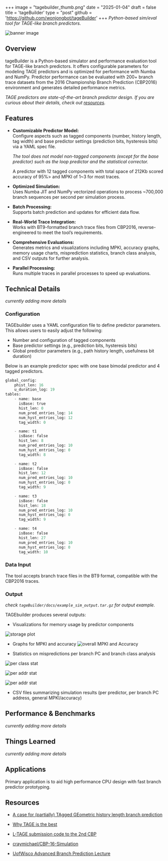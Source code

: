 +++
image = "tagebuilder_thumb.png"
date = "2025-01-04"
draft = false
title = 'tageBuilder'
type = "post"
github = 'https://github.com/wonjongbot/tageBuilder'
+++
_Python-based sim/eval tool for TAGE-like branch predictors._
<!--more-->
![banner image](tagebuilder_banner.png)

## Overview
tageBuilder is a Python-based simulator and performance evaluation tool for TAGE-like branch predictors. It offers configurable parameters for modeling TAGE predictors and is optimized for performance with Numba and NumPy. Predictor performance can be evaluated with 200+ branch trace datasets from the 2016 Championship Branch Prediction (CBP2016) environment and generates detailed performance metrics.

_TAGE predictors are state-of-the-art branch predictor design. If you are curious about their details, check out [resources](#resources)._

## Features

- **Customizable Predictor Model:**  
  Configure aspects such as tagged components (number, history length, tag width) and base predictor settings (prediction bits, hysteresis bits) via a YAML spec file.

  _The tool does not model non-tagged components (except for the base predictor) such as the loop predictor and the statistical corrector._

  A predictor with 12 tagged components with total space of 212Kb scored accuracy of 95%> and MPKI of 1~3 for most traces.

- **Optimized Simulation:**  
  Uses Numba JIT and NumPy vectorized operations to process ~700,000 branch sequences per second per simulation process.

- **Batch Processing:**  
  Supports batch prediction and updates for efficient data flow.

- **Real-World Trace Integration:**  
  Works with BT9-formatted branch trace files from CBP2016, reverse-engineered to meet the tool’s requirements.

- **Comprehensive Evaluations:**  
  Generates metrics and visualizations including MPKI, accuracy graphs, memory usage charts, misprediction statistics, branch class analysis, and CSV outputs for further analysis.

- **Parallel Processing:**  
  Runs multiple traces in parallel processes to speed up evaluations.
  
## Technical Details

_currently adding more details_
 
### Configuration

TAGEbuilder uses a YAML configuration file to define predictor parameters. This allows users to easily adjust the following:
- Number and configuration of tagged components
- Base predictor settings (e.g., prediction bits, hysteresis bits)
- Global predictor parameters (e.g., path history length, usefulness bit duration)

Below is an example predictor spec with one base bimodal predictor and 4 tagged predictors.

```python
global_config:
    phist_len: 16
    u_duration_log: 19
tables:
    - name: base
      isBase: true
      hist_len: 0
      num_pred_entries_log: 14
      num_hyst_entries_log: 12
      tag_width: 0

    - name: t1
      isBase: false
      hist_len: 8
      num_pred_entries_log: 10
      num_hyst_entries_log: 0
      tag_width: 8

    - name: t2
      isBase: false
      hist_len: 12
      num_pred_entries_log: 10
      num_hyst_entries_log: 0
      tag_width: 9

    - name: t3
      isBase: false
      hist_len: 18
      num_pred_entries_log: 10
      num_hyst_entries_log: 0
      tag_width: 9

    - name: t4
      isBase: false
      hist_len: 27
      num_pred_entries_log: 10
      num_hyst_entries_log: 0
      tag_width: 10

```

### Data Input

The tool accepts branch trace files in the BT9 format, compatible with the CBP2016 traces. 

### Output

_check `tageBuilder/docs/example_sim_output.tar.gz` for output example._

TAGEbuilder produces several outputs:
- Visualizations for memory usage by predictor components

![storage plot](https://raw.githubusercontent.com/wonjongbot/tageBuilder/refs/heads/master/docs/img/PLOT_STORAGE.png "=700x")

- Graphs for MPKI and accuracy
![overall MPKI and Accuracy](https://raw.githubusercontent.com/wonjongbot/tageBuilder/refs/heads/master/docs/img/PLOT_OVERALL_MPKI_ACCURCY.png "=700x")

- Statistics on mispredictions per branch PC and branch class analysis

![per class stat](https://raw.githubusercontent.com/wonjongbot/tageBuilder/refs/heads/master/docs/img/PLOT_PER_CLASS_STAT.png "=700x")

![per addr stat](https://raw.githubusercontent.com/wonjongbot/tageBuilder/refs/heads/master/docs/img/PLOT_TOP_N_ADDR.png "=700x")

![per addr stat](https://raw.githubusercontent.com/wonjongbot/tageBuilder/refs/heads/master/docs/img/PLOT_TOP_N_SUM.png "=700x")

- CSV files summarizing simulation results (per predictor, per branch PC address, general MPKI/accuracy)

## Performance & Benchmarks
_currently adding more details_

## Things Learned

_currently adding more details_

## Applications

Primary application is to aid high performance CPU design with fast branch predictor prototyping.

## Resources

- [A case for (partially) TAgged GEometric history length branch prediction](https://jilp.org/vol8/v8paper1.pdf)

- [Why TAGE is the best](https://comparch.net/2013/06/30/why-tage-is-the-best/)

- [L-TAGE submission code to the 2nd CBP](https://www.irisa.fr/caps/projects/Architecture/L-TAGE.h)

- [ craymichael/CBP-16-Simulation](https://github.com/craymichael/CBP-16-Simulation)

- [UofWisco Advanced Branch Prediction Lecture](https://ece752.ece.wisc.edu/lect09-adv-branch-prediction.ppt)
